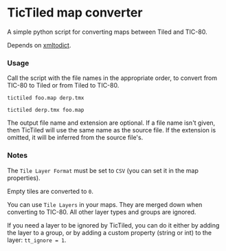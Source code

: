 # TicTiled map converter

A simple python script for converting maps between Tiled and TIC-80. 

Depends on [xmltodict](https://github.com/martinblech/xmltodict#ok-how-do-i-get-it).

### Usage

Call the script with the file names in the appropriate order, to convert from TIC-80 to Tiled or from Tiled to TIC-80. 

```
tictiled foo.map derp.tmx

tictiled derp.tmx foo.map
```

The output file name and extension are optional. If a file name isn't given, then TicTiled will use the same name as the source file. 
If the extension is omitted, it will be inferred from the source file's. 


### Notes

The `Tile Layer Format` must be set to `CSV` (you can set it in the map properties). 

Empty tiles are converted to `0`.

You can use `Tile Layers` in your maps. They are merged down when converting to TIC-80. All other layer types and groups are ignored.

If you need a layer to be ignored by TicTiled, you can do it either by adding the layer to a group, or by adding a custom property (string or int) to the layer: `tt_ignore = 1`.




